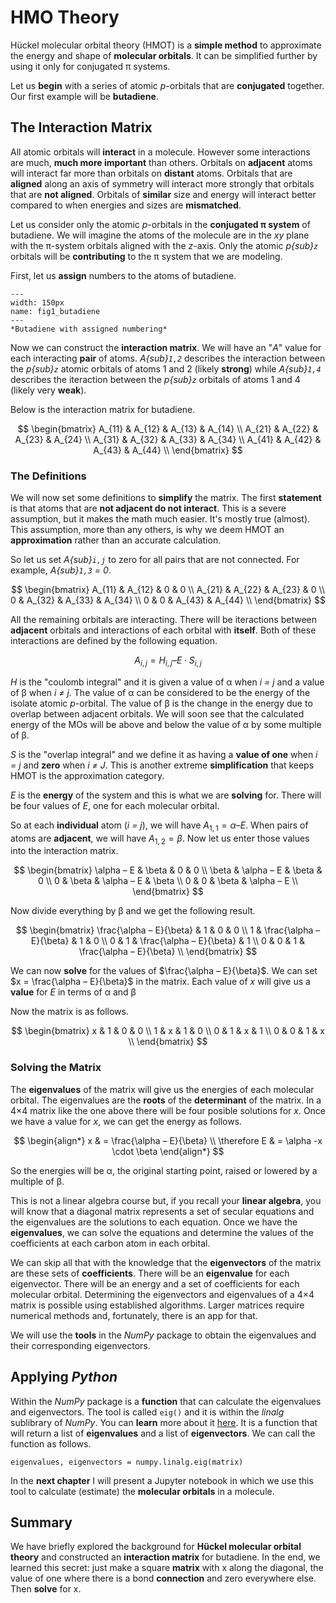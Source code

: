 # HMO Theory

Hückel molecular orbital theory (HMOT) is a **simple method** to approximate the energy and shape of **molecular orbitals**. It can be simplified further by using it only for conjugated &pi; systems.

Let us **begin** with a series of atomic *p*-orbitals that are **conjugated** together. Our first example will be **butadiene**.

## The Interaction Matrix

All atomic orbitals will **interact** in a molecule. However some interactions are much, **much more important** than others. Orbitals on **adjacent** atoms will interact far more than orbitals on **distant** atoms. Orbitals that are **aligned** along an axis of symmetry will interact more strongly that orbitals that are **not aligned**. Orbitals of **similar** size and energy will interact better compared to when energies and sizes are **mismatched**.

Let us consider only the atomic *p*-orbitals in the **conjugated &pi; system** of butadiene. We will imagine the atoms of the molecule are in the *xy* plane with the &pi;-system orbitals aligned with the *z*-axis. Only the atomic *p{sub}`z`* orbitals will be **contributing** to the &pi; system that we are modeling. 

First, let us **assign** numbers to the atoms of butadiene.

```{figure} images/1-butadiene.png
---
width: 150px
name: fig1_butadiene
---
*Butadiene with assigned numbering*
```

Now we can construct the **interaction matrix**. We will have an "*A*" value for each interacting **pair** of atoms. *A{sub}`1,2`* describes the interaction between the *p{sub}`z`* atomic orbitals of atoms 1 and 2 (likely **strong**) while *A{sub}`1,4`* describes the iteraction between the *p{sub}`z`* orbitals of atoms 1 and 4 (likely very **weak**).

Below is the interaction matrix for butadiene.

$$
\begin{bmatrix}
    A_{11}       & A_{12} & A_{13} &  A_{14} \\
    A_{21}       & A_{22} & A_{23} &  A_{24} \\
    A_{31}       & A_{32} & A_{33} &  A_{34} \\
    A_{41}       & A_{42} & A_{43} &  A_{44} \\
\end{bmatrix}
$$

### The Definitions

We will now set some definitions to **simplify** the matrix. The first **statement** is that atoms that are **not adjacent do not interact**.  This is a severe assumption, but it makes the math much easier. It's mostly true (almost). This assumption, more than any others, is why we deem HMOT an **approximation** rather than an accurate calculation. 

So let us set *A{sub}`i,j`* to zero for all pairs that are not connected. For example, *A{sub}`1,3` = 0*. 

$$
\begin{bmatrix}
    A_{11}       & A_{12} & 0      &  0 \\
    A_{21}       & A_{22} & A_{23} &  0 \\
    0            & A_{32} & A_{33} &  A_{34} \\
    0            & 0      & A_{43} &  A_{44} \\
\end{bmatrix}
$$

All the remaining orbitals are interacting. There will be iteractions between **adjacent** orbitals and interactions of each orbital with **itself**. Both of these interactions are defined by the following equation.

$$
A_{i,j} = H_{i,j} – E\cdot S_{i,j}
$$

*H* is the "coulomb integral" and it is given a value of &alpha; when *i = j* and a value of &beta; when *i &ne; j*.  The value of &alpha; can be considered to be the energy of the isolate atomic *p*-orbital. The value of &beta; is the change in the energy due to overlap between adjacent orbitals. We will soon see that the calculated energy of the MOs will be above and below the value of &alpha; by some multiple of &beta;.

*S* is the "overlap integral" and we define it as having a **value of one** when *i = j* and **zero** when *i &ne; J*. This is another extreme **simplification** that keeps HMOT is the approximation category.

*E* is the **energy** of the system and this is what we are **solving** for. There will be four values of *E*, one for each molecular orbital.

So at each **individual** atom (*i = j*), we will have $A_{1,1} = \alpha – E$. When pairs of atoms are **adjacent**, we will have $A_{1,2} = \beta$. Now let us enter those values into the interaction matrix.

$$
\begin{bmatrix}
    \alpha – E       & \beta      & 0          &  0          \\
    \beta            & \alpha – E & \beta      &  0          \\
    0                & \beta      & \alpha – E &  \beta      \\
    0                & 0          & \beta      &  \alpha – E \\
\end{bmatrix}
$$

Now divide everything by &beta; and we get the following result.

$$
\begin{bmatrix}
   \frac{\alpha – E}{\beta} & 1          & 0          &  0 \\
    1                       & \frac{\alpha – E}{\beta}  & 1      &  0 \\
    0                       & 1          & \frac{\alpha – E}{\beta}  &  1 \\
    0                       & 0          & 1      &  \frac{\alpha – E}{\beta}  \\
\end{bmatrix}
$$

We can now **solve** for the values of $\frac{\alpha – E}{\beta}$. We can set $x = \frac{\alpha – E}{\beta}$ in the matrix. Each value of *x* will give us a **value** for *E* in terms of &alpha; and &beta;

Now the matrix is as follows.

$$
\begin{bmatrix}
    x        & 1      & 0      &  0 \\
    1        & x      & 1      &  0 \\
    0        & 1      & x      &  1 \\
    0        & 0      & 1      &  x \\
\end{bmatrix}
$$

### Solving the Matrix

The **eigenvalues** of the matrix will give us the energies of each molecular orbital. The eigenvalues are the **roots** of the **determinant** of the matrix. In a 4&times;4 matrix like the one above there will be four posible solutions for *x*. Once we have a value for *x*, we can get the energy as follows.

$$
\begin{align*}
x & = \frac{\alpha – E}{\beta} \\
\therefore E & = \alpha -x \cdot \beta
\end{align*}
$$

So the energies will be &alpha;, the original starting point, raised or lowered by a multiple of &beta;.

This is not a linear algebra course but, if you recall your **linear algebra**, you will know that a diagonal matrix represents a set of secular equations and the eigenvalues are the solutions to each equation. Once we have the **eigenvalues**, we can solve the equations and determine the values of the coefficients at each carbon atom in each orbital. 

We can skip all that with the knowledge that the **eigenvectors** of the matrix are these sets of **coefficients**. There will be an **eigenvalue** for each eigenvector. There will be an energy and a set of coefficients for each molecular orbital. Determining the eigenvectors and eigenvalues of a 4&times;4 matrix is possible using established algorithms. Larger matrices require numerical methods and, fortunately, there is an app for that.

We will use the **tools** in the *NumPy* package to obtain the eigenvalues and their corresponding eigenvectors.

## Applying *Python*

Within the *NumPy* package is a **function** that can calculate the eigenvalues and eigenvectors. The tool is called `eig()` and it is within the *linalg* sublibrary of *NumPy*. You can **learn** more about it [here](https://numpy.org/doc/stable/reference/generated/numpy.linalg.eig.html). It is a function that will return a list of **eigenvalues** and a list of **eigenvectors**. We can call the function as follows.

```
eigenvalues, eigenvectors = numpy.linalg.eig(matrix)
```

In the **next chapter** I will present a Jupyter notebook in which we use this tool to calculate (estimate) the **molecular orbitals** in a molecule.

## Summary

We have briefly explored the background for **Hückel molecular orbital theory** and constructed an **interaction matrix** for butadiene. In the end, we learned this secret: just make a square **matrix** with x along the diagonal, the value of one where there is a bond **connection** and zero everywhere else. Then **solve** for x. 